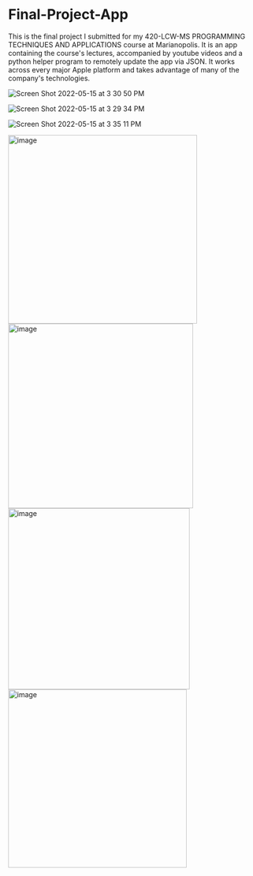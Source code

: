 # Final-Project-App
This is the final project I submitted for my 420-LCW-MS PROGRAMMING TECHNIQUES AND APPLICATIONS course at Marianopolis. It is an app containing the course's lectures, accompanied by youtube videos and a python helper program to remotely update the app via JSON. It works across every major Apple platform and takes advantage of many of the company's technologies.
  
![Screen Shot 2022-05-15 at 3 30 50 PM](https://user-images.githubusercontent.com/77747704/170801050-0a6ff358-a528-4b9c-96e0-4eff5f6d54e0.png)

![Screen Shot 2022-05-15 at 3 29 34 PM](https://user-images.githubusercontent.com/77747704/170801042-9aa848bc-2b64-4159-a657-2b8dc8037021.png)

![Screen Shot 2022-05-15 at 3 35 11 PM](https://user-images.githubusercontent.com/77747704/170801064-528bea65-f8f6-49cc-9b43-850294e7c920.png)

<img width="383" alt="image" src="https://user-images.githubusercontent.com/77747704/170801130-1d4f02b4-552d-4940-ac71-289db97d7de2.png">

<img width="375" alt="image" src="https://user-images.githubusercontent.com/77747704/170801149-ef8281bd-7c39-4309-ac8f-398e5e7f03c5.png">

<img width="368" alt="image" src="https://user-images.githubusercontent.com/77747704/170801168-16887fa9-81ea-4d83-8de8-ddf0307b0838.png">

<img width="362" alt="image" src="https://user-images.githubusercontent.com/77747704/170801177-da22d54b-401b-4b2c-8fe2-1fa2047cb6a3.png">
